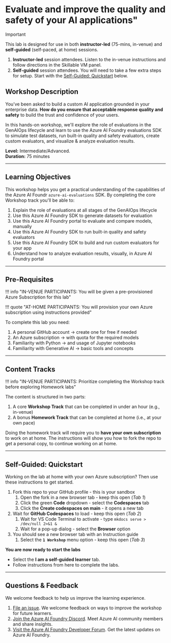 # Evaluate and improve the quality and safety of your AI applications"

> [!IMPORTANT]  
> This lab is designed for use in both **instructor-led** (75-mins, in-venue) and **self-guided** (self-paced, at home) sessions.
> 1. **Instructor-led** session attendees. Listen to the in-venue instructions and follow directions in the Skillable VM panel.
> 1. **Self-guided** session attendees. You will need to take a few extra steps for setup. Start with the [Self-Guided: Quickstart](#self-guided-quickstart) below.

## Workshop Description

You’ve been asked to build a custom AI application grounded in your enterprise data. **How do you ensure that acceptable response quality and safety** to build the trust and confidence of your users.

In this hands-on workshop, we'll explore the role of evaluations in the GenAIOps lifecycle and learn to use the Azure AI Foundry evaluations SDK to simulate test datasets, run built-in quality and safety evaluators, create custom evaluators, and visualize & analyze evaluation results. 

**Level:** Intermediate/Advanced. <br/>
**Duration:** 75 minutes

---

## Learning Objectives

This workshop helps you get a practical understanding of the capabilities of the Azure AI Foundr `azure-ai-evaluations` SDK. By completing the core Workshop track you'll be able to:


1. Explain the role of evaluations at all stages of the GenAIOps lifecycle
1. Use this Azure AI Foundry SDK to generate datasets for evaluation
1. Use this Azure AI Foundry portal to evaluate and compare models, manually
1. Use this Azure AI Foundry SDK to run built-in quality and safety evaluators
1. Use this Azure AI Foundry SDK to build and run custom evaluators for your app
1. Understand how to analyze evaluation results, visually, in Azure AI Foundry portal

---

## Pre-Requisites

!!! info "IN-VENUE PARTICIPANTS: You will be given a pre-provisioned Azure Subscription for this lab"

!!! quote "AT-HOME PARTICIPANTS: You will provision your own Azure subscription using instructions provided"

To complete this lab you need:

1. A personal GitHub account → create one for free if needed
1. An Azure subscription → with quota for the required models
1. Familiarity with Python → and usage of Jupyter notebooks
1. Familiarity with Generative AI → basic tools and concepts


---

## Content Tracks

!!! info "IN-VENUE PARTICIPANTS: Prioritize completing the Workshop track before exploring Homework labs"

The content is structured in two parts:

1. A core **Workshop Track** that can be completed in under an hour (e.g., in-venue)
1. A bonus **Homework Track** that can be completed at home (i.e., at your own pace)

Doing the homework track will require you to **have your own subscription** to work on at home.  The instructions will show you how to fork the repo to get a personal copy, to continue working on at home.

---

## Self-Guided: Quickstart

Working on the lab at home with your own Azure subscription? Then use these instructions to get started.

1. Fork this repo to your GitHub profile - this is your sandbox
    1. Open the fork in a new browser tab - keep this open (_Tab 1_)
    1. Click the green **Code** dropdown - select the **Codespaces** tab
    1. Click the **Create codespaces on main** - it opens a new tab
1. Wait for **GitHub Codespaces** to load - keep this open (_Tab 2_)
    1. Wait for VS Code Terminal to activate - type `mkdocs serve > /dev/null 2>&1 &`
    1. Wait for a pop-up dialog - select the **Browser** option
1. You should see a new browser tab with an Instruction guide
    1. Select the **`1 Workshop`** menu option - keep this open (_Tab 3_)

**You are now ready to start the labs** 

- Select the **I am a self-guided learner** tab.
- Follow instructions from here to complete the labs.

---

## Questions & Feedback

We welcome feedback to help us improve the learning experience. 

1. [File an issue](https://github.com/microsoft/BUILD25-LAB334/issues/new). We welcome feedback on ways to improve the workshop for future learners.
1. [Join the Azure AI Foundry Discord](https://aka.ms/azureaifoundry/discord). Meet Azure AI community members and share insights.
1. [Visit the Azure AI Foundry Developer Forum](https://aka.ms/azureaifoundry/forum). Get the latest updates on Azure AI Foundry.
